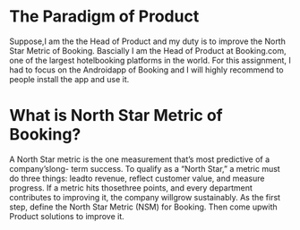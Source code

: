 # The Paradigm of Product
Suppose,I am the the Head of Product and my duty is to improve the North Star Metric of Booking.
Bascially I am the Head of Product at Booking.com, one of the largest hotelbooking platforms in the world. For this assignment, I had to focus on the Androidapp of Booking and I will highly recommend to people install the app and use it.
# What is North Star Metric of Booking?
 A North Star metric is the one measurement that’s most predictive of a company’slong- term success. To qualify as a “North Star,” a metric must do three things: leadto revenue, reflect customer value, and measure progress. If a metric hits thosethree points, and every department contributes to improving it, the company willgrow sustainably.
 As the first step, define the North Star Metric (NSM) for Booking. Then come upwith Product solutions to improve it.
